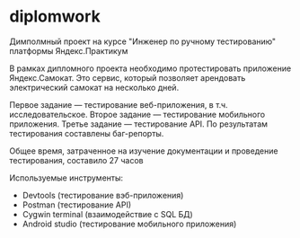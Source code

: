 # diplomwork
Димполмный проект на курсе "Инженер по ручному тестированию" платформы Яндекс.Практикум

В рамках дипломного проекта необходимо протестировать приложение Яндекс.Самокат.  Это сервис, который позволяет арендовать электрический самокат на несколько дней.

Первое задание — тестирование веб-приложения, в т.ч. исследовательское.
Второе задание — тестирование мобильного приложения. 
Третье задание — тестирование API. 
По результатам тестирования составлены баг-репорты.

Общее время, затраченное  на изучение документации и проведение тестирования, составило 27 часов

Используемые инструменты:
 - Devtools (тестирование вэб-приложения)
- Postman (тестирование API)
- Cygwin terminal (взаимодействие с SQL БД)
- Android studio (тестирование мобильного приложения)

